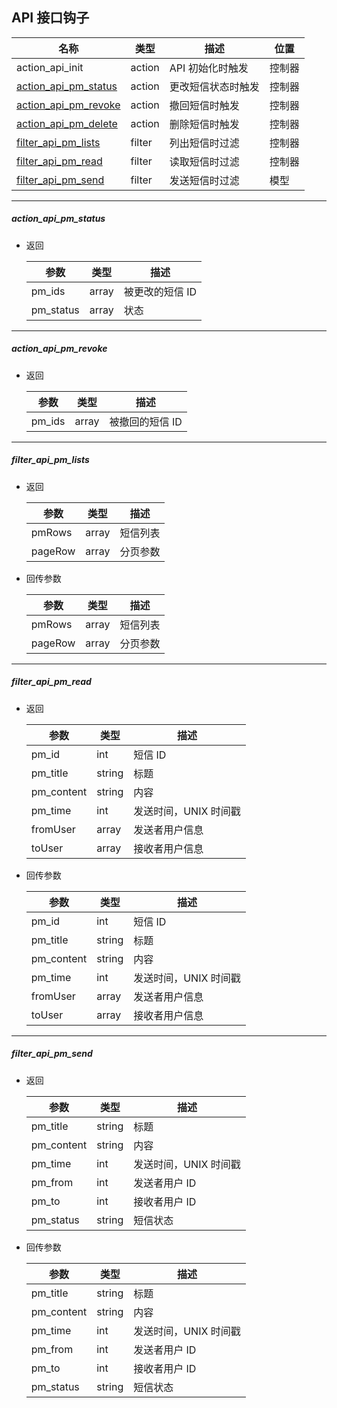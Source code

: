 ## API 接口钩子

| 名称 | 类型 | 描述 | 位置 |
| - | - | - | - |
| action_api_init | action | API 初始化时触发 | 控制器 |
| [action_api_pm_status](#action_api_pm_status) | action | 更改短信状态时触发 | 控制器 |
| [action_api_pm_revoke](#action_api_pm_revoke) | action | 撤回短信时触发 | 控制器 |
| [action_api_pm_delete](#action_api_pm_delete) | action | 删除短信时触发 | 控制器 |
| [filter_api_pm_lists](#filter_api_pm_lists) | filter | 列出短信时过滤 | 控制器 |
| [filter_api_pm_read](#filter_api_pm_read) | filter | 读取短信时过滤 | 控制器 |
| [filter_api_pm_send](#filter_api_pm_send) | filter | 发送短信时过滤 | 模型 |

----------

<span id="action_api_pm_status"></span>

##### action_api_pm_status

* 返回

    | 参数 | 类型 | 描述 |
    | - | - | - |
    | pm_ids | array | 被更改的短信 ID |
    | pm_status | array | 状态 |
    
----------

<span id="action_api_pm_revoke"></span>

##### action_api_pm_revoke

* 返回

    | 参数 | 类型 | 描述 |
    | - | - | - |
    | pm_ids | array | 被撤回的短信 ID |
    
----------

<span id="filter_api_pm_lists"></span>

##### filter_api_pm_lists

* 返回

    | 参数 | 类型 | 描述 |
    | - | - | - |
    | pmRows | array | 短信列表 |
    | pageRow | array | 分页参数 |

* 回传参数

    | 参数 | 类型 | 描述 |
    | - | - | - |
    | pmRows | array | 短信列表 |
    | pageRow | array | 分页参数 |

----------

<span id="filter_api_pm_read"></span>

##### filter_api_pm_read

* 返回

    | 参数 | 类型 | 描述 |
    | - | - | - |
    | pm_id | int | 短信 ID |
    | pm_title | string | 标题 |
    | pm_content | string | 内容 |
    | pm_time | int | 发送时间，UNIX 时间戳 |
    | fromUser | array | 发送者用户信息 |
    | toUser | array | 接收者用户信息 |

* 回传参数

    | 参数 | 类型 | 描述 |
    | - | - | - |
    | pm_id | int | 短信 ID |
    | pm_title | string | 标题 |
    | pm_content | string | 内容 |
    | pm_time | int | 发送时间，UNIX 时间戳 |
    | fromUser | array | 发送者用户信息 |
    | toUser | array | 接收者用户信息 |

----------

<span id="filter_api_pm_send"></span>

##### filter_api_pm_send

* 返回

    | 参数 | 类型 | 描述 |
    | - | - | - |
    | pm_title | string | 标题 |
    | pm_content | string | 内容 |
    | pm_time | int | 发送时间，UNIX 时间戳 |
    | pm_from | int | 发送者用户 ID |
    | pm_to | int | 接收者用户 ID |
    | pm_status | string | 短信状态 |

* 回传参数

    | 参数 | 类型 | 描述 |
    | - | - | - |
    | pm_title | string | 标题 |
    | pm_content | string | 内容 |
    | pm_time | int | 发送时间，UNIX 时间戳 |
    | pm_from | int | 发送者用户 ID |
    | pm_to | int | 接收者用户 ID |
    | pm_status | string | 短信状态 |

        